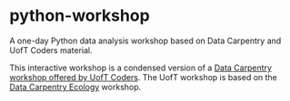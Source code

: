# python-workshop
A one-day Python data analysis workshop based on Data Carpentry and UofT Coders material.

This interactive workshop is a condensed version of a [Data Carpentry workshop offered by UofT Coders](https://github.com/UofTCoders/workshops-dc-python). The UofT workshop is based on the [Data Carpentry Ecology](https://datacarpentry.org/ecology-workshop/) workshop.


